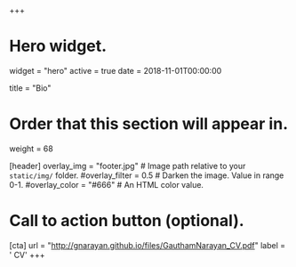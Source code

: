 +++
# Hero widget.
widget = "hero"
active = true
date = 2018-11-01T00:00:00

title = "Bio"

# Order that this section will appear in.
weight = 68

[header]
    overlay_img = "footer.jpg"  # Image path relative to your `static/img/` folder.
#overlay_filter = 0.5  # Darken the image. Value in range 0-1.
#overlay_color = "#666"  # An HTML color value.

# Call to action button (optional).
[cta]
  url = "http://gnarayan.github.io/files/GauthamNarayan_CV.pdf"
  label = '<i class="fas fa-info"></i> CV'
+++

